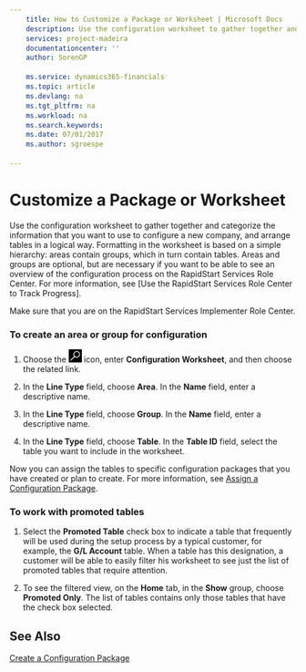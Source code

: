 ```yaml
---
    title: How to Customize a Package or Worksheet | Microsoft Docs
    description: Use the configuration worksheet to gather together and categorize the information that you want to use to configure a new company, and arrange tables in a logical way. Formatting in the worksheet is based on a simple hierarchy: areas contain groups, which in turn contain tables.
    services: project-madeira
    documentationcenter: ''
    author: SorenGP

    ms.service: dynamics365-financials
    ms.topic: article
    ms.devlang: na
    ms.tgt_pltfrm: na
    ms.workload: na
    ms.search.keywords:
    ms.date: 07/01/2017
    ms.author: sgroespe

---
```

# Customize a Package or Worksheet
Use the configuration worksheet to gather together and categorize the information that you want to use to configure a new company, and arrange tables in a logical way. Formatting in the worksheet is based on a simple hierarchy: areas contain groups, which in turn contain tables. Areas and groups are optional, but are necessary if you want to be able to see an overview of the configuration process on the RapidStart Services Role Center. For more information, see [Use the RapidStart Services Role Center to Track Progress].



 Make sure that you are on the RapidStart Services Implementer Role Center.  

### To create an area or group for configuration  

1.  Choose the ![Search for Page or Report](media/ui-search/search_small.png "Search for Page or Report icon") icon, enter **Configuration Worksheet**, and then choose the related link.  

2.  In the **Line Type** field, choose **Area**. In the **Name** field, enter a descriptive name.  

3.  In the **Line Type** field, choose **Group**. In the **Name** field, enter a descriptive name.  

4.  In the **Line Type** field, choose **Table**. In the **Table ID** field, select the table you want to include in the worksheet.  

 Now you can assign the tables to specific configuration packages that you have created or plan to create. For more information, see [Assign a Configuration Package](admin-/how-to-assign-a-configuration-package.md).  

### To work with promoted tables  

1.  Select the **Promoted Table** check box to indicate a table that frequently will be used during the setup process by a typical customer, for example, the **G/L Account** table. When a table has this designation, a customer will be able to easily filter his worksheet to see just the list of promoted tables that require attention.  

2.  To see the filtered view, on the **Home** tab, in the **Show** group, choose **Promoted Only**. The list of tables contains only those tables that have the check box selected.  

## See Also  
 [Create a Configuration Package](admin-how-to-create-a-configuration-package.md)
